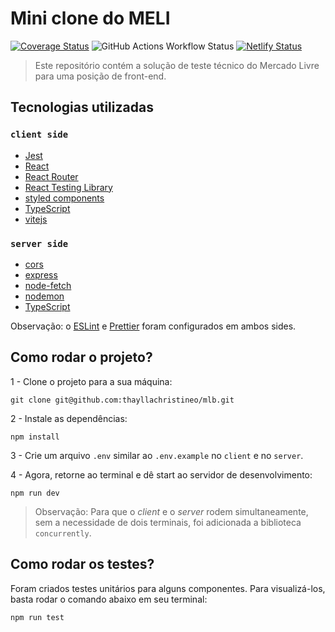 # Mini clone do MELI

[![Coverage Status](https://coveralls.io/repos/github/thayllachristineo/kju/badge.svg?branch=main)](https://coveralls.io/github/thayllachristineo/mlb?branch=main) ![GitHub Actions Workflow Status](https://img.shields.io/github/actions/workflow/status/thayllachristineo/kju/.github%2Fworkflows%2Fclient-build.yml) [![Netlify Status](https://api.netlify.com/api/v1/badges/d26e51ec-c806-4f6a-aa02-b882f680a10f/deploy-status)](https://app.netlify.com/sites/mlb/deploys)

> Este repositório contém a solução de teste técnico do Mercado Livre para uma posição de front-end.

## Tecnologias utilizadas 

### `client side`
- [Jest](https://jestjs.io/pt-BR/) 
- [React](https://react.dev/)
- [React Router](https://reactrouter.com/en/main)
- [React Testing Library](https://testing-library.com/docs/react-testing-library/intro/)
- [styled components](https://styled-components.com/)
- [TypeScript](https://www.typescriptlang.org/) 
- [vitejs](https://vitejs.dev/)

### `server side`
- [cors](https://www.npmjs.com/package/cors)
- [express](https://expressjs.com/pt-br/)
- [node-fetch](https://www.npmjs.com/package/node-fetch)
- [nodemon](https://nodemon.io/)
- [TypeScript](https://www.typescriptlang.org/) 

Observação: o [ESLint](https://eslint.org/) e [Prettier](https://prettier.io/) foram configurados em ambos sides.
    
## Como rodar o projeto?
1 - Clone o projeto para a sua máquina: 

```
git clone git@github.com:thayllachristineo/mlb.git
```

2 - Instale as dependências: 
```
npm install
```

3 - Crie um arquivo `.env` similar ao `.env.example` no `client` e no `server`.

4 - Agora, retorne ao terminal e dê start ao servidor de desenvolvimento: 
```
npm run dev
```

> Observação: Para que o *client* e o *server* rodem simultaneamente, sem a necessidade de dois terminais, foi adicionada a biblioteca `concurrently`.


## Como rodar os testes?

Foram criados testes unitários para alguns componentes. Para visualizá-los, basta rodar o comando abaixo em seu terminal: 

```
npm run test
```
